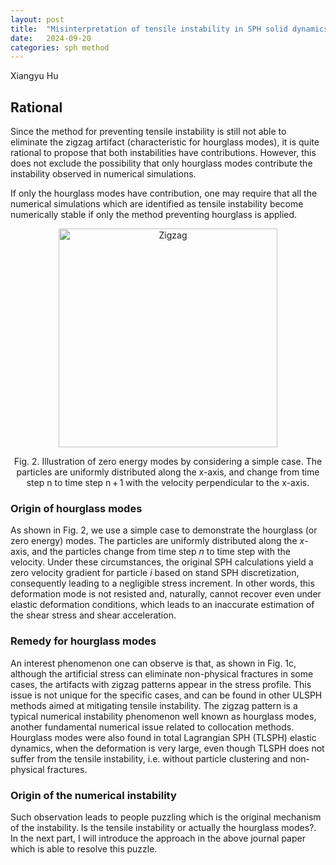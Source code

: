 ```yaml
---
layout: post
title:  "Misinterpretation of tensile instability in SPH solid dynamics (Part 2)"
date:   2024-09-20
categories: sph method
---
```

Xiangyu Hu

## Rational

Since the method for preventing tensile instability is still not able to eliminate the zigzag artifact (characteristic for hourglass modes),
it is quite rational to propose that both instabilities have contributions.
However, this does not exclude the possibility that only hourglass modes contribute
the instability observed in numerical simulations.

If only the hourglass modes have contribution, one may require that
all the numerical simulations which are identified as tensile instability
become numerically stable if only the method preventing hourglass is applied.

<p align="center"><img src="{{site.baseurl}}/assets/img/zigzag.jpg" alt="Zigzag" height="350"/>
<center>Fig. 2. Illustration of zero energy modes by considering a simple case.
The particles are uniformly distributed along the x-axis,
and change from time step n to time step n + 1
with the velocity perpendicular to the x-axis.</center> </p>

### Origin of hourglass modes

As shown in Fig. 2, we use a simple case to demonstrate the hourglass
(or zero energy) modes.
The particles are uniformly distributed along the $x$-axis,
and the particles change from time step $n$ to time step with the velocity.
Under these circumstances, the original SPH calculations yield
a zero velocity gradient for particle $i$ based on stand SPH discretization,
consequently leading to a negligible stress increment.
In other words, this deformation mode is not resisted and,
naturally, cannot recover even under elastic deformation conditions,
which leads to an inaccurate estimation of the shear stress and shear acceleration.

### Remedy for hourglass modes

An interest phenomenon one can observe is that, as shown in Fig. 1c,
although the artificial stress can eliminate non-physical fractures in some cases,
the artifacts with zigzag patterns appear in the stress profile.
This issue is not unique for the specific cases,
and can be found in other ULSPH methods aimed at mitigating tensile instability.
The zigzag pattern is a typical numerical instability phenomenon well known as hourglass modes,
another fundamental numerical issue related to collocation methods.
Hourglass modes were also found in total Lagrangian SPH (TLSPH) elastic dynamics,
when the deformation is very large, even though TLSPH does not suffer from the tensile instability,
i.e. without particle clustering and non-physical fractures.

### Origin of the numerical instability

Such observation leads to people puzzling which is the original mechanism of the instability.
Is the tensile instability or actually the hourglass modes?.
In the next part, I will introduce the approach in the above journal paper
which is able to resolve this puzzle.

<script src="https://giscus.app/client.js"
        data-repo="Xiangyu-Hu/SPHinXsys"
        data-repo-id="MDEwOlJlcG9zaXRvcnkxODkwNzAxNDA="
        data-category="Announcements"
        data-category-id="DIC_kwDOC0T7PM4CPNAR"
        data-mapping="pathname"
        data-strict="0"
        data-reactions-enabled="1"
        data-emit-metadata="0"
        data-input-position="bottom"
        data-theme="light"
        data-lang="en"
        crossorigin="anonymous"
        async>
</script>
